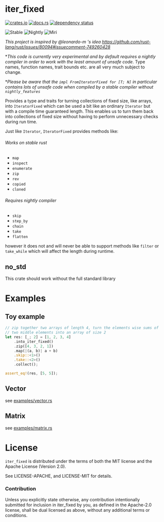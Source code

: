 # iter_fixed

[![crates.io](https://img.shields.io/crates/v/iter_fixed.svg)](https://crates.io/crates/iter_fixed)
[![docs.rs](https://docs.rs/iter_fixed/badge.svg)](https://docs.rs/iter_fixed/)
[![dependency status](https://deps.rs/crate/iter_fixed/0.2.0/status.svg)](https://deps.rs/crate/iter_fixed/0.2.0)

![Stable](https://github.com/usbalbin/iter_fixed/actions/workflows/stable.yml/badge.svg)
![Nightly](https://github.com/usbalbin/iter_fixed/actions/workflows/nightly.yml/badge.svg)
![Miri](https://github.com/usbalbin/iter_fixed/actions/workflows/miri.yml/badge.svg)

*This project is inspired by @leonardo-m 's idea https://github.com/rust-lang/rust/issues/80094#issuecomment-749260428*

**This code is currently very experimental and by default requires a nightly compiler
in order to work with *the least amount of unsafe code**. Type names, function names,
trait bounds etc. are all very much subject to change. 

**Please be aware that the `impl FromIteratorFixed for [T; N]` in particular contains lots of
unsafe code when compiled by a stable compiler without `nightly_features`*

Provides a type and traits for turning collections of fixed size, like arrays,
into `IteratorFixed` which can be used a bit like an ordinary `Iterator` but
with a compile time guaranteed length. This enables us to turn them back into
collections of fixed size without having to perform unnecessary checks during
run time.

Just like `Iterator`, `IteratorFixed` provides methods like:

###### Works on stable rust
* `map`
* `inspect`
* `enumerate`
* `zip`
* `rev`
* `copied`
* `cloned`

###### Requires nightly compiler
* `skip`
* `step_by`
* `chain`
* `take`
* `flatten`

however it does not and will never be able to support methods like `filter` or `take_while` which will affect the length during runtime.

## no_std

This crate should work without the full standard library

# Examples

## Toy example

```rust
// zip together two arrays of length 4, turn the elements wise sums of the
// two middle elements into an array of size 2
let res: [_; 2] = [1, 2, 3, 4]
    .into_iter_fixed()
    .zip([4, 3, 2, 1])
    .map(|(a, b)| a + b)
    .skip::<1>()
    .take::<2>()
    .collect();

assert_eq!(res, [5, 5]);
```

## Vector
see [examples/vector.rs](https://github.com/usbalbin/iter_fixed/blob/master/examples/vector.rs)

## Matrix

see [examples/matrix.rs](https://github.com/usbalbin/iter_fixed/blob/master/examples/matrix.rs)

# License
`iter_fixed` is distributed under the terms of both the MIT license and
the Apache License (Version 2.0).

See LICENSE-APACHE, and LICENSE-MIT for details.

### Contribution
Unless you explicitly state otherwise, any contribution intentionally submitted for inclusion in iter_fixed by you, as defined in the Apache-2.0 license, shall be dual licensed as above, without any additional terms or conditions.
